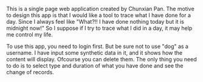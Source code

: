 This is a single page web application created by Chunxian Pan.
The motive to design this app is that I would like a tool to trace what I have done for a day. Since I always feel like "What?!! I have done nothing today but it is midnight now!"
So I suppose if I try to trace what I did in a day, it may help me control my life.

To use this app, you need to login first. But be sure not to use "dog" as a username.
I have input some synthetic data in it, and it shows how the content will display. Ofcourse you can delete them.
The only thing you need to do is to select type and duration of what you have done and see the change of records.